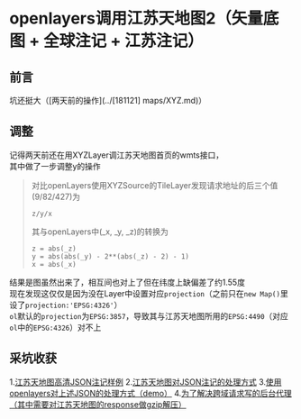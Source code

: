 # openlayers调用江苏天地图2（矢量底图 + 全球注记 + 江苏注记）

## 前言
坑还挺大（[两天前的操作](../[181121] maps/XYZ.md)）

## 调整
记得两天前还在用XYZLayer调江苏天地图首页的wmts接口，  
其中做了一步调整y的操作
>对比openLayers使用XYZSource的TileLayer发现请求地址的后三个值(9/82/427)为
>```
>z/y/x
>```
>其与openLayers中(_x, _y, _z)的转换为
>```
>z = abs(_z)
>y = abs(abs(_y) - 2**(abs(_z) - 2) - 1)
>x = abs(_x)
>```
结果是图虽然出来了，相互间也对上了但在纬度上缺偏差了约1.55度  
现在发现这仅仅是因为没在Layer中设置对应```projection```（之前只在```new Map()```里设了```projection:'EPSG:4326'```）  
```ol```默认的```projection```为```EPSG:3857```，导致其与江苏天地图所用的```EPSG:4490```（对应```ol```中的```EPSG:4326```）对不上  

## 采坑收获
1.[江苏天地图高清JSON注记样例](./files/天地图注记.json)
2.[江苏天地图对JSON注记的处理方式](./filse/江苏天地图自己对注记的处理方式.js)
3.[使用openlayers对上述JSON的处理方式（demo）](./files/使用天地图首页的江苏省注记.js)
4.[为了解决跨域请求写的后台代理（其中需要对江苏天地图的response做gzip解压）](./files/JSTDTGETRequestProxyServlet.java)